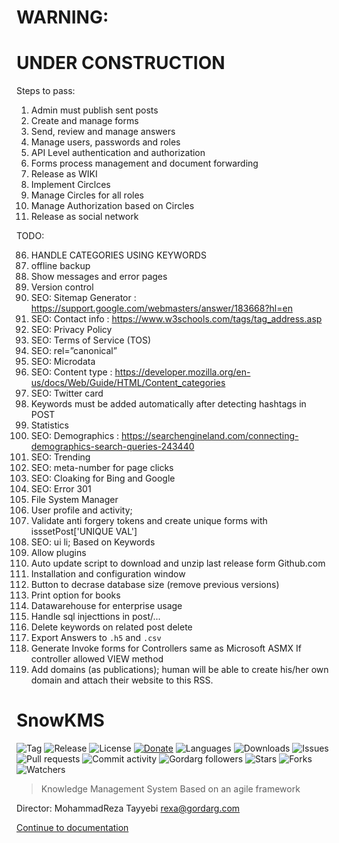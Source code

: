 
# WARNING:

# UNDER CONSTRUCTION

Steps to pass:

1. Admin must publish sent posts
2. Create and manage forms
3. Send, review and manage answers
4. Manage users, passwords and roles
5. API Level authentication and authorization
6. Forms process management and document forwarding
7. Release as WIKI
8. Implement Circlces
9. Manage Circles for all roles
10. Manage Authorization based on Circles
11. Release as social network

TODO:

86. HANDLE CATEGORIES USING KEYWORDS
11. offline backup
12. Show messages and error pages
13. Version control
16. SEO: Sitemap Generator : https://support.google.com/webmasters/answer/183668?hl=en
17. SEO: Contact info : https://www.w3schools.com/tags/tag_address.asp
18. SEO: Privacy Policy
19. SEO: Terms of Service (TOS)
21. SEO: rel=”canonical”
22. SEO: Microdata
23. SEO: Content type : https://developer.mozilla.org/en-us/docs/Web/Guide/HTML/Content_categories
29. SEO: Twitter card
34. Keywords must be added automatically after detecting hashtags in POST
37. Statistics
39. SEO: Demographics : https://searchengineland.com/connecting-demographics-search-queries-243440
40. SEO: Trending
41. SEO: meta-number for page clicks
42. SEO: Cloaking for Bing and Google
43. SEO: Error 301
50. File System Manager
56. User profile and activity;
62. Validate anti forgery tokens and create unique forms with isssetPost['UNIQUE VAL']
71. SEO: ui li; Based on Keywords
74. Allow plugins
79. Auto update script to download and unzip last release form Github.com
80. Installation and configuration window
91. Button to decrase database size (remove previous versions)
92. Print option for books
93. Datawarehouse for enterprise usage
95. Handle sql injecttions in post/...
96. Delete keywords on related post delete
97. Export Answers to `.h5` and `.csv`
98. Generate Invoke forms for Controllers same as Microsoft ASMX
    If controller allowed VIEW method
99. Add domains (as publications); human will be able to create his/her own domain and attach their website to this RSS.


# SnowKMS

![Tag](https://img.shields.io/github/tag-date/Gordarg/SnowFramework.svg)
![Release](https://img.shields.io/github/release/Gordarg/SnowFramework.svg)
![License](https://img.shields.io/github/license/Gordarg/SnowFramework.svg)
[![Donate](https://img.shields.io/badge/give-donation-yellow.svg)](https://zarinp.al/@tayyebi)
![Languages](https://img.shields.io/github/languages/count/Gordarg/SnowFramework.svg
)
![Downloads](https://img.shields.io/github/downloads/Gordarg/SnowFramework/total.svg)
![Issues](https://img.shields.io/github/issues/Gordarg/SnowFramework.svg)
![Pull requests](https://img.shields.io/github/issues-pr/Gordarg/SnowFramework.svg)
![Commit activity](https://img.shields.io/github/commit-activity/w/Gordarg/SnowFramework.svg)
![Gordarg followers](https://img.shields.io/github/followers/Gordarg.svg?style=social)
![Stars](https://img.shields.io/github/stars/Gordarg/SnowFramework.svg?style=social)
![Forks](https://img.shields.io/github/forks/Gordarg/SnowFramework.svg?style=social)
![Watchers](https://img.shields.io/github/watchers/Gordarg/SnowFramework.svg?style=social)


> Knowledge Management System
> Based on an agile framework

Director: MohammadReza Tayyebi <rexa@gordarg.com>

[Continue to documentation](https://gordarg.github.io/a_B6cWaSIQ1r1.html)